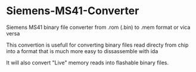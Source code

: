 # Siemens-MS41-Converter

Siemens MS41 binary file converter from .rom (.bin) to .mem format or vica versa

This convertion is usefull for converting binary files read directy from chip into a format that is much more easy to dissassemble with ida

It will also convert "Live" memory reads into flashable binary files.
